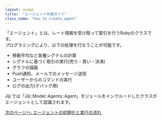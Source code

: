 ```yaml
---
layout: usage
title:  "エージェント作成ガイド"
class_name: "how_to_create_agent"
---
```


「エージェント」とは、レート情報を受け取って取引を行うRubyのクラスです。 <br/>
プログラミングにより、以下の処理を行なうことが可能です。

- 移動平均など各種シグナルの計算
- シグナルに基づく取引の実行(売り・買い・決済)
- グラフの描画
- Push通知、メールでのメッセージ送信
- ユーザーからのコマンドの実行
- ログの出力(デバッグ用)

Jiji では「Jiji::Model::Agents::Agent」モジュールをインクルードしたクラスがエージェントとして認識されます。

<div class="next">
  <a href="020100_initialization.html">次のページへ: エージェントの初期化と実行の流れ</a>
</div>
